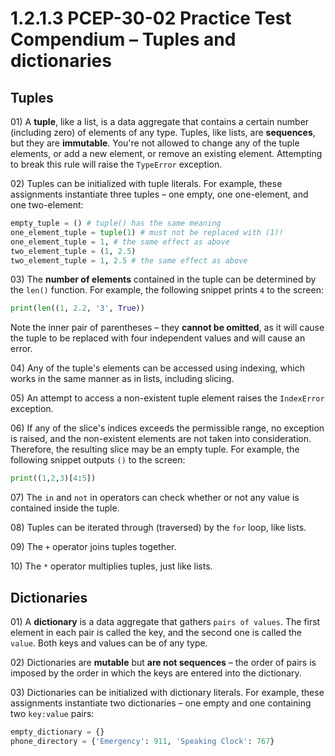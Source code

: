 # 1.2.1.3 PCEP-30-02 Practice Test Compendium – Tuples and dictionaries

## Tuples

01\) A **tuple**, like a list, is a data aggregate that contains a certain number (including zero) of elements of any type. Tuples, like lists, are **sequences**, but they are **immutable**. You're not allowed to change any of the tuple elements, or add a new element, or remove an existing element. Attempting to break this rule will raise the `TypeError` exception.

02\) Tuples can be initialized with tuple literals. For example, these assignments instantiate three tuples – one empty, one one-element, and one two-element:

```python
empty_tuple = () # tuple() has the same meaning
one_element_tuple = tuple(1) # must not be replaced with (1)!
one_element_tuple = 1, # the same effect as above
two_element_tuple = (1, 2.5)
two_element_tuple = 1, 2.5 # the same effect as above
```

03\) The **number of elements** contained in the tuple can be determined by the `len()` function. For example, the following snippet prints `4` to the screen:

```python
print(len((1, 2.2, '3', True))
```

Note the inner pair of parentheses – they **cannot be omitted**, as it will cause the tuple to be replaced with four independent values and will cause an error.

04\) Any of the tuple's elements can be accessed using indexing, which works in the same manner as in lists, including slicing.

05\) An attempt to access a non-existent tuple element raises the `IndexError` exception.

06\) If any of the slice's indices exceeds the permissible range, no exception is raised, and the non-existent elements are not taken into consideration. Therefore, the resulting slice may be an empty tuple. For example, the following snippet outputs `()` to the screen:

```python
print((1,2,3)[4:5])
```

07\) The `in` and `not` in operators can check whether or not any value is contained inside the tuple.

08\) Tuples can be iterated through (traversed) by the `for` loop, like lists.

09\) The `+` operator joins tuples together.

10\) The `*` operator multiplies tuples, just like lists.

## Dictionaries

01\) A **dictionary** is a data aggregate that gathers `pairs of values`. The first element in each pair is called the key, and the second one is called the `value`. Both keys and values can be of any type.

02\) Dictionaries are **mutable** but **are not sequences** – the order of pairs is imposed by the order in which the keys are entered into the dictionary.

03\) Dictionaries can be initialized with dictionary literals. For example, these assignments instantiate two dictionaries – one empty and one containing two `key:value` pairs:

```python
empty_dictionary = {}
phone_directory = {'Emergency': 911, 'Speaking Clock': 767}
```
